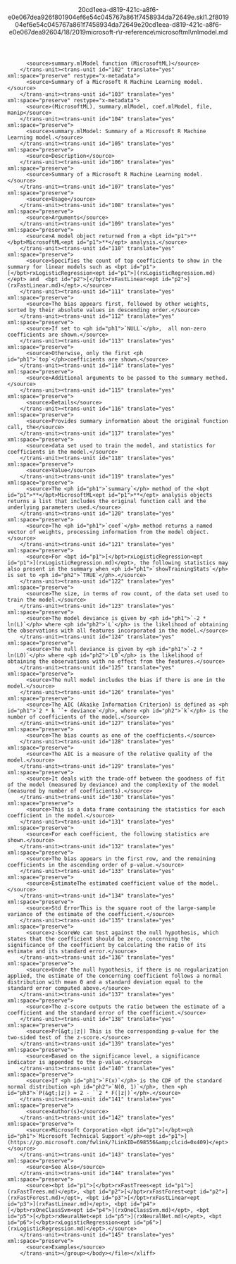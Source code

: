 <?xml version="1.0"?><xliff version="1.2" xmlns="urn:oasis:names:tc:xliff:document:1.2" xmlns:xsi="http://www.w3.org/2001/XMLSchema-instance" xsi:schemaLocation="urn:oasis:names:tc:xliff:document:1.2 xliff-core-1.2-transitional.xsd"><file datatype="xml" original="mlmodel.md" source-language="en-US" target-language="en-US"><header><tool tool-id="mdxliff" tool-name="mdxliff" tool-version="1.0-d1654b2" tool-company="Microsoft" /><xliffext:skl_file_name xmlns:xliffext="urn:microsoft:content:schema:xliffextensions">20cd1eea-d819-421c-a8f6-e0e067dea926f801904ef6e54c045767a861f7458934da72649e.skl</xliffext:skl_file_name><xliffext:version xmlns:xliffext="urn:microsoft:content:schema:xliffextensions">1.2</xliffext:version><xliffext:ms.openlocfilehash xmlns:xliffext="urn:microsoft:content:schema:xliffextensions">f801904ef6e54c045767a861f7458934da72649e</xliffext:ms.openlocfilehash><xliffext:ms.sourcegitcommit xmlns:xliffext="urn:microsoft:content:schema:xliffextensions">20cd1eea-d819-421c-a8f6-e0e067dea926</xliffext:ms.sourcegitcommit><xliffext:ms.lasthandoff xmlns:xliffext="urn:microsoft:content:schema:xliffextensions">04/18/2019</xliffext:ms.lasthandoff><xliffext:ms.openlocfilepath xmlns:xliffext="urn:microsoft:content:schema:xliffextensions">microsoft-r\r-reference\microsoftml\mlmodel.md</xliffext:ms.openlocfilepath></header><body><group id="content" extype="content"><trans-unit id="101" translate="yes" xml:space="preserve" restype="x-metadata">
          <source>summary.mlModel function (MicrosoftML)</source>
        </trans-unit><trans-unit id="102" translate="yes" xml:space="preserve" restype="x-metadata">
          <source>Summary of a Microsoft R Machine Learning model.</source>
        </trans-unit><trans-unit id="103" translate="yes" xml:space="preserve" restype="x-metadata">
          <source>(MicrosoftML), summary.mlModel, coef.mlModel, file, manip</source>
        </trans-unit><trans-unit id="104" translate="yes" xml:space="preserve">
          <source>summary.mlModel: Summary of a Microsoft R Machine Learning model.</source>
        </trans-unit><trans-unit id="105" translate="yes" xml:space="preserve">
          <source>Description</source>
        </trans-unit><trans-unit id="106" translate="yes" xml:space="preserve">
          <source>Summary of a Microsoft R Machine Learning model.</source>
        </trans-unit><trans-unit id="107" translate="yes" xml:space="preserve">
          <source>Usage</source>
        </trans-unit><trans-unit id="108" translate="yes" xml:space="preserve">
          <source>Arguments</source>
        </trans-unit><trans-unit id="109" translate="yes" xml:space="preserve">
          <source>A model object returned from a <bpt id="p1">**</bpt>MicrosoftML<ept id="p1">**</ept> analysis.</source>
        </trans-unit><trans-unit id="110" translate="yes" xml:space="preserve">
          <source>Specifies the count of top coefficients to show in the summary for linear models such as <bpt id="p1">[</bpt>rxLogisticRegression<ept id="p1">](rxLogisticRegression.md)</ept> and  <bpt id="p2">[</bpt>rxFastLinear<ept id="p2">](rxFastLinear.md)</ept>.</source>
        </trans-unit><trans-unit id="111" translate="yes" xml:space="preserve">
          <source>The bias appears first, followed by other weights, sorted by their absolute values in descending order.</source>
        </trans-unit><trans-unit id="112" translate="yes" xml:space="preserve">
          <source>If set to <ph id="ph1">`NULL`</ph>,  all non-zero coefficients are shown.</source>
        </trans-unit><trans-unit id="113" translate="yes" xml:space="preserve">
          <source>Otherwise, only the first <ph id="ph1">`top`</ph>coefficients are shown.</source>
        </trans-unit><trans-unit id="114" translate="yes" xml:space="preserve">
          <source>Additional arguments to be passed to the summary method.</source>
        </trans-unit><trans-unit id="115" translate="yes" xml:space="preserve">
          <source>Details</source>
        </trans-unit><trans-unit id="116" translate="yes" xml:space="preserve">
          <source>Provides summary information about the original function call, the</source>
        </trans-unit><trans-unit id="117" translate="yes" xml:space="preserve">
          <source>data set used to train the model, and statistics for coefficients in the model.</source>
        </trans-unit><trans-unit id="118" translate="yes" xml:space="preserve">
          <source>Value</source>
        </trans-unit><trans-unit id="119" translate="yes" xml:space="preserve">
          <source>The <ph id="ph1">`summary`</ph> method of the <bpt id="p1">**</bpt>MicrosoftML<ept id="p1">**</ept> analysis objects returns a list that includes the original function call and the underlying parameters used.</source>
        </trans-unit><trans-unit id="120" translate="yes" xml:space="preserve">
          <source>The <ph id="ph1">`coef`</ph> method returns a named vector of weights, processing information from the model object.</source>
        </trans-unit><trans-unit id="121" translate="yes" xml:space="preserve">
          <source>For <bpt id="p1">[</bpt>rxLogisticRegression<ept id="p1">](rxLogisticRegression.md)</ept>, the following statistics may also present in the summary when <ph id="ph1">`showTrainingStats`</ph> is set to <ph id="ph2">`TRUE`</ph>.</source>
        </trans-unit><trans-unit id="122" translate="yes" xml:space="preserve">
          <source>The size, in terms of row count, of the data set used to train the model.</source>
        </trans-unit><trans-unit id="123" translate="yes" xml:space="preserve">
          <source>The model deviance is given by <ph id="ph1">`-2 * ln(L)`</ph> where <ph id="ph2">`L`</ph> is the likelihood of obtaining the observations with all features incorporated in the model.</source>
        </trans-unit><trans-unit id="124" translate="yes" xml:space="preserve">
          <source>The null deviance is given by <ph id="ph1">`-2 * ln(L0)`</ph> where <ph id="ph2">`L0`</ph> is the likelihood of obtaining the observations with no effect from the features.</source>
        </trans-unit><trans-unit id="125" translate="yes" xml:space="preserve">
          <source>The null model includes the bias if there is one in the model.</source>
        </trans-unit><trans-unit id="126" translate="yes" xml:space="preserve">
          <source>The AIC (Akaike Information Criterion) is defined as <ph id="ph1">`2 * k ``+ deviance`</ph>, where <ph id="ph2">`k`</ph> is the number of coefficients of the model.</source>
        </trans-unit><trans-unit id="127" translate="yes" xml:space="preserve">
          <source>The bias counts as one of the coefficients.</source>
        </trans-unit><trans-unit id="128" translate="yes" xml:space="preserve">
          <source>The AIC is a measure of the relative quality of the model.</source>
        </trans-unit><trans-unit id="129" translate="yes" xml:space="preserve">
          <source>It deals with the trade-off between the goodness of fit of the model (measured by deviance) and the complexity of the model (measured by number of coefficients).</source>
        </trans-unit><trans-unit id="130" translate="yes" xml:space="preserve">
          <source>This is a data frame containing the statistics for each coefficient in the model.</source>
        </trans-unit><trans-unit id="131" translate="yes" xml:space="preserve">
          <source>For each coefficient, the following statistics are shown.</source>
        </trans-unit><trans-unit id="132" translate="yes" xml:space="preserve">
          <source>The bias appears in the first row, and the remaining coefficients in the ascending order of p-value.</source>
        </trans-unit><trans-unit id="133" translate="yes" xml:space="preserve">
          <source>EstimateThe estimated coefficient value of the model.</source>
        </trans-unit><trans-unit id="134" translate="yes" xml:space="preserve">
          <source>Std ErrorThis is the square root of the large-sample variance of the estimate of the coefficient.</source>
        </trans-unit><trans-unit id="135" translate="yes" xml:space="preserve">
          <source>z-ScoreWe can test against the null hypothesis, which states that the coefficient should be zero, concerning the significance of the coefficient by calculating the ratio of its estimate and its standard error.</source>
        </trans-unit><trans-unit id="136" translate="yes" xml:space="preserve">
          <source>Under the null hypothesis, if there is no regularization applied, the estimate of the concerning coefficient follows a normal distribution with mean 0 and a standard deviation equal to the standard error computed above.</source>
        </trans-unit><trans-unit id="137" translate="yes" xml:space="preserve">
          <source>The z-score outputs the ratio between the estimate of a coefficient and the standard error of the coefficient.</source>
        </trans-unit><trans-unit id="138" translate="yes" xml:space="preserve">
          <source>Pr(&gt;|z|) This is the corresponding p-value for the two-sided test of the z-score.</source>
        </trans-unit><trans-unit id="139" translate="yes" xml:space="preserve">
          <source>Based on the significance level, a significance indicator is appended to the p-value.</source>
        </trans-unit><trans-unit id="140" translate="yes" xml:space="preserve">
          <source>If <ph id="ph1">`F(x)`</ph> is the CDF of the standard normal distribution <ph id="ph2">`N(0, 1)`</ph>, then <ph id="ph3">`P(&gt;|z|) = 2 - ``2 * F(|z|)`</ph>.</source>
        </trans-unit><trans-unit id="141" translate="yes" xml:space="preserve">
          <source>Author(s)</source>
        </trans-unit><trans-unit id="142" translate="yes" xml:space="preserve">
          <source>Microsoft Corporation <bpt id="p1">[</bpt><ph id="ph1">`Microsoft Technical Support`</ph><ept id="p1">](https://go.microsoft.com/fwlink/?LinkID=698556&amp;clcid=0x409)</ept></source>
        </trans-unit><trans-unit id="143" translate="yes" xml:space="preserve">
          <source>See Also</source>
        </trans-unit><trans-unit id="144" translate="yes" xml:space="preserve">
          <source><bpt id="p1">[</bpt>rxFastTrees<ept id="p1">](rxFastTrees.md)</ept>, <bpt id="p2">[</bpt>rxFastForest<ept id="p2">](rxFastForest.md)</ept>, <bpt id="p3">[</bpt>rxFastLinear<ept id="p3">](rxFastLinear.md)</ept>, <bpt id="p4">[</bpt>rxOneClassSvm<ept id="p4">](rxOneClassSvm.md)</ept>, <bpt id="p5">[</bpt>rxNeuralNet<ept id="p5">](rxNeuralNet.md)</ept>, <bpt id="p6">[</bpt>rxLogisticRegression<ept id="p6">](rxLogisticRegression.md)</ept>.</source>
        </trans-unit><trans-unit id="145" translate="yes" xml:space="preserve">
          <source>Examples</source>
        </trans-unit></group></body></file></xliff>